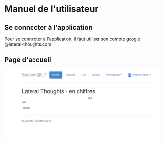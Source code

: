 Manuel de l'utilisateur
=====================================

Se connecter à l'application
------

Pour se connecter à l'application, il faut utiliser son compte google @lateral-thoughts.com. 

Page d'accueil
------

![Écran d'accueil](/doc/images/home.png?raw=true "L'écran d'accueil")
